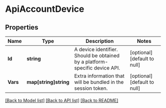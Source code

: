 # ApiAccountDevice

## Properties
Name | Type | Description | Notes
------------ | ------------- | ------------- | -------------
**Id** | **string** | A device identifier. Should be obtained by a platform-specific device API. | [optional] [default to null]
**Vars** | **map[string]string** | Extra information that will be bundled in the session token. | [optional] [default to null]

[[Back to Model list]](../README.md#documentation-for-models) [[Back to API list]](../README.md#documentation-for-api-endpoints) [[Back to README]](../README.md)


